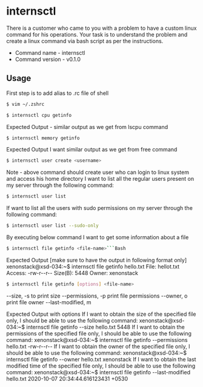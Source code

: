 # internsctl

There is a customer who came to you with a problem to have a custom linux
command for his operations. Your task is to understand the problem and create a linux
command via bash script as per the instructions.

- Command name - internsctl
- Command version - v0.1.0

## Usage

First step is to add alias to .rc file of shell

```Bash
$ vim ~/.zshrc
```

```Bash
$ internsctl cpu getinfo
```

Expected Output -
similar output as we get from lscpu command

```Bash
$ internsctl memory getinfo
```

Expected Output
I want similar output as we get from free command

```Bash
$ internsctl user create <username>

```

Note - above command should create user who can login to linux system and access his home
directory
I want to list all the regular users present on my server through the following command:

```Bash
$ internsctl user list

```

If want to list all the users with sudo permissions on my server through the following command:

```Bash
$ internsctl user list --sudo-only

```

By executing below command I want to get some information about a file

````Bash
$ internsctl file getinfo <file-name>```Bash

````

Expected Output [make sure to have the output in following format only]
xenonstack@xsd-034:~$ internsctl file getinfo hello.txt
File: hellot.txt
Access: -rw-r--r--
Size(B): 5448
Owner: xenonstack

```Bash
$ internsctl file getinfo [options] <file-name>

```

--size, -s to print size
--permissions, -p print file permissions
--owner, o print file owner
--last-modified, m

Expected Output with options
If I want to obtain the size of the specified file only, I should be able to use the following
command:
xenonstack@xsd-034:~$ internsctl file getinfo --size hello.txt
5448
If I want to obtain the permissions of the specified file only, I should be able to use the following
command:
xenonstack@xsd-034:~$ internsctl file getinfo --permissions hello.txt
-rw-r--r--
If I want to obtain the owner of the specified file only, I should be able to use the following
command:
xenonstack@xsd-034:~$ internsctl file getinfo --owner hello.txt
xenonstack
If I want to obtain the last modified time of the specified file only, I should be able to use the
following command:
xenonstack@xsd-034:~$ internsctl file getinfo --last-modified hello.txt
2020-10-07 20:34:44.616123431 +0530
